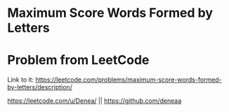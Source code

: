 # Maximum Score Words Formed by Letters

# Problem from LeetCode
Link to it: https://leetcode.com/problems/maximum-score-words-formed-by-letters/description/

https://leetcode.com/u/Denea/ || https://github.com/deneaa
